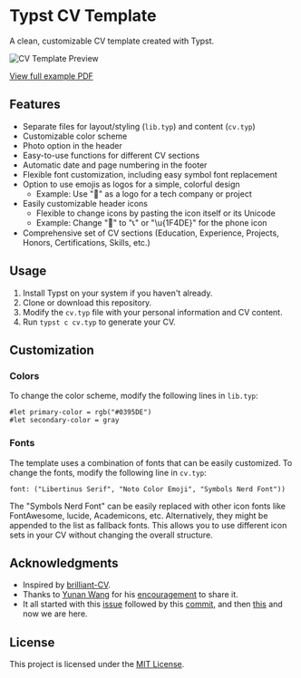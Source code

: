 # Typst CV Template

A clean, customizable CV template created with Typst.

![CV Template Preview](assets/preview.svg)

[View full example PDF](cv.pdf)

## Features

- Separate files for layout/styling (`lib.typ`) and content (`cv.typ`)
- Customizable color scheme
- Photo option in the header
- Easy-to-use functions for different CV sections
- Automatic date and page numbering in the footer
- Flexible font customization, including easy symbol font replacement
- Option to use emojis as logos for a simple, colorful design
  - Example: Use "🚀" as a logo for a tech company or project
- Easily customizable header icons
  - Flexible to change icons by pasting the icon itself or its Unicode
  - Example: Change "📱" to "📞" or "\u{1F4DE}" for the phone icon
- Comprehensive set of CV sections (Education, Experience, Projects, Honors, Certifications, Skills, etc.)

## Usage

1. Install Typst on your system if you haven't already.
2. Clone or download this repository.
3. Modify the `cv.typ` file with your personal information and CV content.
4. Run `typst c cv.typ` to generate your CV.

## Customization

### Colors

To change the color scheme, modify the following lines in `lib.typ`:

```typst
#let primary-color = rgb("#0395DE")
#let secondary-color = gray
```

### Fonts

The template uses a combination of fonts that can be easily customized. To change the fonts, modify the following line in `cv.typ`:

```typst
font: ("Libertinus Serif", "Noto Color Emoji", "Symbols Nerd Font"))
```

The "Symbols Nerd Font" can be easily replaced with other icon fonts like FontAwesome, lucide, Academicons, etc. Alternatively, they might be appended to the list as fallback fonts. This allows you to use different icon sets in your CV without changing the overall structure.

## Acknowledgments

- Inspired by [brilliant-CV](https://github.com/mintyfrankie/brilliant-CV).
- Thanks to [Yunan Wang](https://github.com/mintyfrankie) for his [encouragement](https://github.com/mintyfrankie/brilliant-CV/issues/67) to share it.
- It all started with this [issue](https://github.com/mintyfrankie/brilliant-CV-Submodule/issues/3) followed by this [commit](https://github.com/mintyfrankie/brilliant-CV-Submodule/pull/4), and then [this](https://github.com/mintyfrankie/brilliant-CV/issues/550) and now we are here.

## License

This project is licensed under the [MIT License](./LICENSE).
